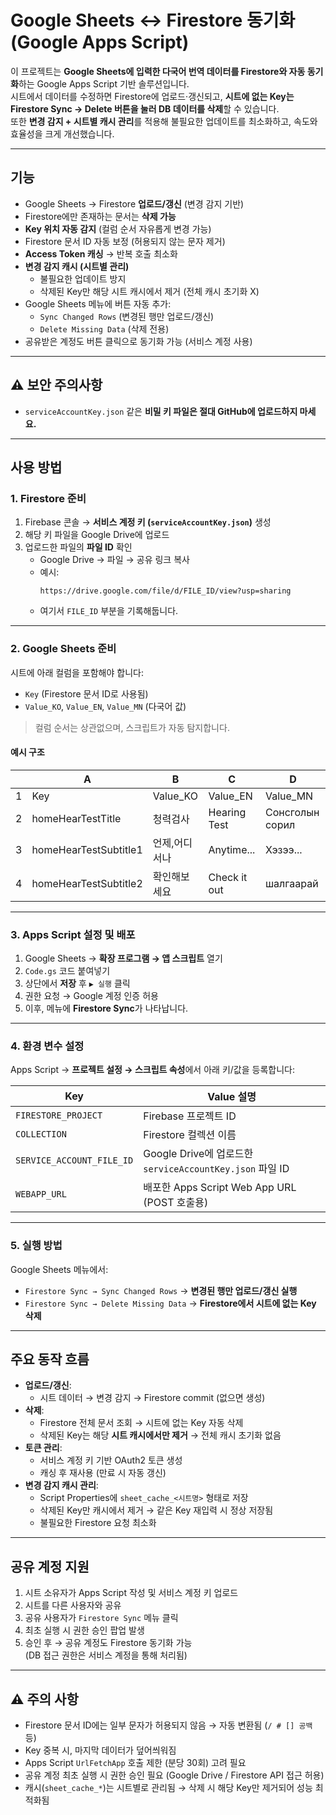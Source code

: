 # Google Sheets ↔ Firestore 동기화 (Google Apps Script)

이 프로젝트는 **Google Sheets에 입력한 다국어 번역 데이터를 Firestore와 자동 동기화**하는 Google Apps Script 기반 솔루션입니다.  
시트에서 데이터를 수정하면 Firestore에 업로드·갱신되고, **시트에 없는 Key는 Firestore Sync → Delete 버튼을 눌러 DB 데이터를 삭제**할 수 있습니다.  
또한 **변경 감지 + 시트별 캐시 관리**를 적용해 불필요한 업데이트를 최소화하고, 속도와 효율성을 크게 개선했습니다.

---

## 기능
- Google Sheets → Firestore **업로드/갱신** (변경 감지 기반)
- Firestore에만 존재하는 문서는 **삭제 가능**
- **Key 위치 자동 감지** (컬럼 순서 자유롭게 변경 가능)
- Firestore 문서 ID 자동 보정 (허용되지 않는 문자 제거)
- **Access Token 캐싱** → 반복 호출 최소화
- **변경 감지 캐시 (시트별 관리)**  
  - 불필요한 업데이트 방지  
  - 삭제된 Key만 해당 시트 캐시에서 제거 (전체 캐시 초기화 X)
- Google Sheets 메뉴에 버튼 자동 추가:
  - `Sync Changed Rows` (변경된 행만 업로드/갱신)
  - `Delete Missing Data` (삭제 전용)
- 공유받은 계정도 버튼 클릭으로 동기화 가능 (서비스 계정 사용)

---

## ⚠️ 보안 주의사항
- `serviceAccountKey.json` 같은 **비밀 키 파일은 절대 GitHub에 업로드하지 마세요.**

---

## 사용 방법

### 1. Firestore 준비
1. Firebase 콘솔 → **서비스 계정 키 (`serviceAccountKey.json`)** 생성  
2. 해당 키 파일을 Google Drive에 업로드  
3. 업로드한 파일의 **파일 ID** 확인  
   - Google Drive → 파일 → 공유 링크 복사  
   - 예시:  
     ```
     https://drive.google.com/file/d/FILE_ID/view?usp=sharing
     ```
   - 여기서 `FILE_ID` 부분을 기록해둡니다.

---

### 2. Google Sheets 준비
시트에 아래 컬럼을 포함해야 합니다:

- `Key` (Firestore 문서 ID로 사용됨)
- `Value_KO`, `Value_EN`, `Value_MN` (다국어 값)

> 컬럼 순서는 상관없으며, 스크립트가 자동 탐지합니다.

#### 예시 구조

|   | A                  | B          | C            | D        |
|---|------------------|------------|--------------|----------|
| 1 | Key              | Value_KO   | Value_EN     | Value_MN |
| 2 | homeHearTestTitle | 청력검사   | Hearing Test | Сонсголын сорил |
| 3 | homeHearTestSubtitle1 | 언제,어디서나 | Anytime...   | Хэзээ... |
| 4 | homeHearTestSubtitle2 | 확인해보세요 | Check it out | шалгаарай |

---

### 3. Apps Script 설정 및 배포
1. Google Sheets → **확장 프로그램 → 앱 스크립트** 열기  
2. `Code.gs` 코드 붙여넣기  
3. 상단에서 **저장** 후 `▶ 실행` 클릭  
4. 권한 요청 → Google 계정 인증 허용  
5. 이후, 메뉴에 **Firestore Sync**가 나타납니다.

---

### 4. 환경 변수 설정
Apps Script → **프로젝트 설정 → 스크립트 속성**에서 아래 키/값을 등록합니다:

| Key                     | Value 설명 |
|--------------------------|------------|
| `FIRESTORE_PROJECT`      | Firebase 프로젝트 ID |
| `COLLECTION`             | Firestore 컬렉션 이름 |
| `SERVICE_ACCOUNT_FILE_ID`| Google Drive에 업로드한 `serviceAccountKey.json` 파일 ID |
| `WEBAPP_URL`             | 배포한 Apps Script Web App URL (POST 호출용) |

---

### 5. 실행 방법
Google Sheets 메뉴에서:  
- `Firestore Sync → Sync Changed Rows` → **변경된 행만 업로드/갱신 실행**  
- `Firestore Sync → Delete Missing Data` → **Firestore에서 시트에 없는 Key 삭제**  

---

## 주요 동작 흐름
- **업로드/갱신**:  
  - 시트 데이터 → 변경 감지 → Firestore commit (없으면 생성)
- **삭제**:  
  - Firestore 전체 문서 조회 → 시트에 없는 Key 자동 삭제  
  - 삭제된 Key는 해당 **시트 캐시에서만 제거** → 전체 캐시 초기화 없음  
- **토큰 관리**:  
  - 서비스 계정 키 기반 OAuth2 토큰 생성  
  - 캐싱 후 재사용 (만료 시 자동 갱신)
- **변경 감지 캐시 관리**:  
  - Script Properties에 `sheet_cache_<시트명>` 형태로 저장  
  - 삭제된 Key만 캐시에서 제거 → 같은 Key 재입력 시 정상 저장됨  
  - 불필요한 Firestore 요청 최소화  

---

## 공유 계정 지원
1. 시트 소유자가 Apps Script 작성 및 서비스 계정 키 업로드  
2. 시트를 다른 사용자와 공유  
3. 공유 사용자가 `Firestore Sync` 메뉴 클릭  
4. 최초 실행 시 권한 승인 팝업 발생  
5. 승인 후 → 공유 계정도 Firestore 동기화 가능  
   (DB 접근 권한은 서비스 계정을 통해 처리됨)

---

## ⚠️ 주의 사항
- Firestore 문서 ID에는 일부 문자가 허용되지 않음 → 자동 변환됨 (`/ # [] 공백` 등)  
- Key 중복 시, 마지막 데이터가 덮어씌워짐  
- Apps Script `UrlFetchApp` 호출 제한 (분당 30회) 고려 필요  
- 공유 계정 최초 실행 시 권한 승인 필요 (Google Drive / Firestore API 접근 허용)  
- 캐시(`sheet_cache_*`)는 시트별로 관리됨 → 삭제 시 해당 Key만 제거되어 성능 최적화됨
